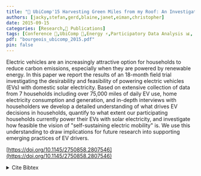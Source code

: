 ```yaml
---
title: "📜 UbiComp'15 Harvesting Green Miles from my Roof: An Investigation into Self-Sufficient Mobility with Electric Vehicles"
authors: [jacky,stefan,gerd,blaine,janet,eiman,christopher]
date: 2015-09-15
categories: [Research,📜 Publications]
tags: [Conference 📗,UbiComp 🎯,Energy ⚡,Participatory Data Analysis 📊, Electric Vehicle ⚡]
pdf: "bourgeois_ubicomp_2015.pdf"
pin: false
---
```


Electric vehicles are an increasingly attractive option for households to reduce carbon emissions, especially when they are powered by renewable energy. In this paper we report the results of an 18-month field trial investigating the desirability and feasibility of powering electric vehicles (EVs) with domestic solar electricity. Based on extensive collection of data from 7 households including over 75,000 miles of daily EV use, home electricity consumption and generation, and in-depth interviews with householders we develop a detailed understanding of what drives EV decisions in households, quantify to what extent our participating households currently power their EVs with solar electricity, and investigate how feasible the vision of "self-sustaining electric mobility" is. We use this understanding to draw implications for future research into supporting emerging practices of EV drivers.

[https://doi.org/10.1145/2750858.2807546](https://doi.org/10.1145/2750858.2807546)

<details>
    <summary>Cite Bibtex</summary>
    <pre>
@inproceedings{10.1145/2750858.2807546,
    author = {Bourgeois, Jacky and Foell, Stefan and Kortuem, Gerd and Price, Blaine A. and van der Linden, Janet and Elbanhawy, Eiman Y. and Rimmer, Christopher},
    title = {Harvesting Green Miles from My Roof: An Investigation into Self-Sufficient Mobility with Electric Vehicles},
    year = {2015},
    isbn = {9781450335744},
    publisher = {Association for Computing Machinery},
    address = {New York, NY, USA},
    url = {https://doi.org/10.1145/2750858.2807546},
    doi = {10.1145/2750858.2807546},
    abstract = {Electric vehicles are an increasingly attractive option for households to reduce carbon
    emissions, especially when they are powered by renewable energy. In this paper we
    report the results of an 18-month field trial investigating the desirability and feasibility
    of powering electric vehicles (EVs) with domestic solar electricity. Based on extensive
    collection of data from 7 households including over 75,000 miles of daily EV use,
    home electricity consumption and generation, and in-depth interviews with householders
    we develop a detailed understanding of what drives EV decisions in households, quantify
    to what extent our participating households currently power their EVs with solar electricity,
    and investigate how feasible the vision of "self-sustaining electric mobility" is.
    We use this understanding to draw implications for future research into supporting
    emerging practices of EV drivers.},
    booktitle = {Proceedings of the 2015 ACM International Joint Conference on Pervasive and Ubiquitous Computing},
    pages = {1065–1076},
    numpages = {12},
    keywords = {microgeneration, domestic charging, solar electricity, data mining, sustainability, user study, electric vehicle},
    location = {Osaka, Japan},
    series = {UbiComp '15}
}
    </pre>
</details>